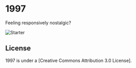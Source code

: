 1997
====

Feeling responsively nostalgic?

![Starter](http://file.setetres.st/img/1997-header.gif?raw=true)

License
-------

1997 is under a [Creative Commons Attribution 3.0 License].